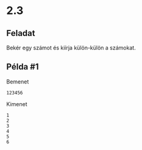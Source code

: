# 2.3

## Feladat
Bekér egy számot és kiírja külön-külön a számokat.

## Példa #1
Bemenet
```
123456
```

Kimenet
```
1
2
3
4
5
6
```